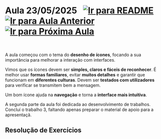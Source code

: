 # Aula 23/05/2025 &nbsp; [![Ir para README](https://img.shields.io/badge/Indice-Verde?style=for-the-badge)](../README.md#indice) &nbsp; [![Ir para Aula Anterior](https://img.shields.io/badge/Anterior-Aula%2010-007ACC?style=for-the-badge)](../aulas/16-05-2025.md) [![Ir para Próxima Aula](https://img.shields.io/badge/Próxima-Aula%2012-007ACC?style=for-the-badge)](../aulas/03-06-2025.md)

<br>

<p>A aula começou com o tema do <b>desenho de ícones</b>, focando a sua importância para melhorar a interação com interfaces.</p> <p>Vimos que os ícones devem ser <b>simples, claros e fáceis de reconhecer</b>. É melhor usar <b>formas familiares</b>, evitar <b>muitos detalhes</b> e garantir que funcionam em <b>diferentes culturas</b>. Devem ser <b>testados com utilizadores</b> para verificar se transmitem bem a mensagem.</p> <p>Um bom ícone ajuda na <b>navegação</b> e torna a <b>interface mais intuitiva</b>.</p> <p>A segunda parte da aula foi dedicada ao desenvolvimento de trabalhos. Concluí o trabalho 3, faltando apenas preparar o material de apoio para a apresentaçã.</p>

## Resolução de Exercícios
